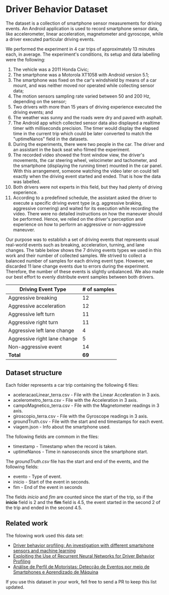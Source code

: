 # Driver Behavior Dataset

The dataset is a collection of smartphone sensor measurements for driving events. An Android application is used to record smartphone sensor data, like accelerometer, linear acceleration, magnetometer and gyroscope, while a driver executed particular driving events.

We performed the experiment in 4 car trips of approximately 13 minutes each, in average. The experiment's conditions, its setup and data labelling were the following:

1. The vehicle was a 2011 Honda Civic;
2. The smartphone was a Motorola XT1058 with Android version 5.1;
3. The smartphone was fixed on the car's windshield by means of a car mount, and was neither moved nor operated while collecting sensor data;
4. The motion sensors sampling rate varied between 50 and 200 Hz, depending on the sensor;
5. Two drivers with more than 15 years of driving experience executed the driving events; and
6. The weather was sunny and the roads were dry and paved with asphalt.
7. The Android app which collected sensor data also displayed a realtime timer with milliseconds precision. The timer would display the elapsed time in the current trip which could be later converted to match the "uptimeNanos" field in the datasets.
8. During the experiments, there were two people in the car. The driver and an assistant in the back seat who filmed the experiment.
9. The recorded video showed the front window view, the driver's movements, the car steering wheel, velocimeter and tachometer, and the smartphone (displaying the running timer) mounted in the car panel. With this arrangement, someone watching the video later on could tell exactly when the driving event started and ended. That is how the data was labelled.
10. Both drivers were not experts in this field, but they had plenty of driving experience.
11. According to a predefined schedule, the assistant asked the driver to execute a specific driving event type (e.g. aggressive braking, aggressive cornering) and waited for its execution while recording the video. There were no detailed instructions on how the maneuver should be performed. Hence, we relied on the driver's perception and experience on how to perform an aggressive or non-aggressive maneuver.

Our purpose was to establish a set of driving events that represents usual real-world events such as breaking, acceleration, turning, and lane changes. The table below shows the 7 driving events types we used in this work and their number of collected samples. We strived to collect a balanced number of samples for each driving event type. However, we discarded 11 lane change events due to errors during the experiment. Therefore, the number of these events is slightly unbalanced. We also made our best effort to evenly distribute event samples between both drivers.


| Driving Event Type           | # of samples |
| ---------------------------- | ------------ |
| Aggressive breaking          | 12 |
| Aggressive acceleration      | 12 |
| Aggressive left turn         | 11 |
| Aggressive right turn        | 11 |
| Aggressive left lane change  | 4  |
| Aggressive right lane change | 5  |
| Non-aggressive event         | 14 |
| **Total**                    | **69** |

## Dataset structure

 Each folder represents a car trip containing the following 6 files:

* aceleracaoLinear_terra.csv - File with the Linear Acceleration in 3 axis.
* acelerometro_terra.csv - File with the Acceleration in 3 axis.
* campoMagnetico_terra.csv -  File with the Magnetometer readings in 3 axis.
* giroscopio_terra.csv - File with the Gyroscope readings in 3 axis.
* groundTruth.csv - File with the start and end timestamps for each event.
* viagem.json - Info about the smartphone used.

The following fields are commom in the files:

* timestamp -  Timestamp when the record is taken.
* uptimeNanos - Time in nanoseconds since the smartphone start.

The *groundTruth.csv* file has the start and end of the events, and the following fields:

* evento - Type of event.
* inicio - Start of the event in seconds.
* fim - End of the event in seconds

The fields *inicio* and *fim* are counted since the start of the trip, so if the **inicio** field is 2 and the **fim** field is 4.5, the event started in the second 2 of the trip and ended in the second 4.5.

## Related work

The folowing work used this data set:

* [Driver behavior profiling: An investigation with different smartphone sensors and machine learning](http://journals.plos.org/plosone/article?id=10.1371/journal.pone.0174959)
* [Exploiting the Use of Recurrent Neural Networks for Driver Behavior Profiling](http://ieeexplore.ieee.org/document/7966230/)
* [Análise de Perfil de Motoristas: Detecção de Eventos por meio de Smartphones e Aprendizado de Máquina](http://sbrc2016.ufba.br/downloads/WoCCES/154831.pdf)

If you use this dataset in your work, fell free to send a PR to keep this list updated.
